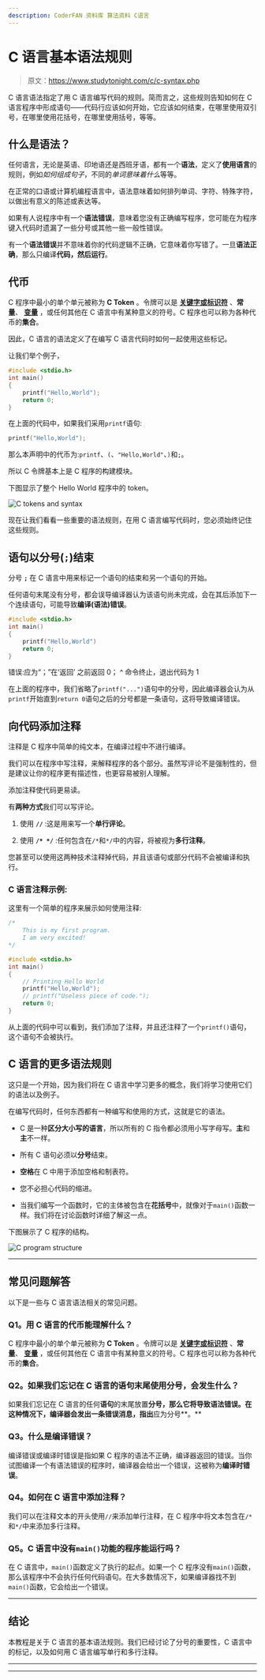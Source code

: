 ```yaml
---
description: CoderFAN 资料库 算法资料 C语言
---
```


# C 语言基本语法规则

> 原文：<https://www.studytonight.com/c/c-syntax.php>

C 语言语法指定了用 C 语言编写代码的规则。简而言之，这些规则告知如何在 C 语言程序中形成语句——代码行应该如何开始，它应该如何结束，在哪里使用双引号，在哪里使用花括号，在哪里使用括号，等等。

## 什么是语法？

任何语言，无论是英语、印地语还是西班牙语，都有一个**语法**，定义了**使用语言**的规则，例如*如何组成句子*，不同的*单词意味着什么*等等。

在正常的口语或计算机编程语言中，语法意味着如何排列单词、字符、特殊字符，以做出有意义的陈述或表达等。

如果有人说程序中有一个**语法错误**，意味着您没有正确编写程序，您可能在为程序键入代码时遗漏了一些分号或其他一些一般性错误。

有一个**语法错误**并不意味着你的代码逻辑不正确，它意味着你写错了。一旦**语法正确**，那么只编译**代码，然后运行**。

## 代币

C 程序中最小的单个单元被称为 **C Token** 。令牌可以是 **[关键字或标识符](https://www.studytonight.com/c/keywords-and-identifier.php)** 、**常量**、 **[变量](https://www.studytonight.com/c/variables-in-c.php)** ，或任何其他在 C 语言中有某种意义的符号。C 程序也可以称为各种代币的**集合**。

因此，C 语言的语法定义了在编写 C 语言代码时如何一起使用这些标记。

让我们举个例子，

```cpp
#include <stdio.h>
int main()
{
    printf("Hello,World");
    return 0;
}
```

在上面的代码中，如果我们采用`printf`语句:

```cpp
printf("Hello,World");
```

那么本声明中的代币为:`printf`、`(`、`"Hello,World"`、`)`和`;`。

所以 C 令牌基本上是 C 程序的构建模块。

下图显示了整个 Hello World 程序中的 token。

![C tokens and syntax](img/0aa0655442b25d7655c5aec8f58ddc04.png)

现在让我们看看一些重要的语法规则，在用 C 语言编写代码时，您必须始终记住这些规则。

## 语句以分号(`;`)结束

分号 **`;`** 在 C 语言中用来标记一个语句的结束和另一个语句的开始。

任何语句末尾没有分号，都会误导编译器认为该语句尚未完成，会在其后添加下一个连续语句，可能导致**编译(语法)错误**。

```cpp
#include <stdio.h>
int main()
{
    printf("Hello,World")
    return 0;
}
```

错误:应为“；”在‘返回’
之前返回 0；
^
命令终止，退出代码为 1

在上面的程序中，我们省略了`printf("...")`语句中的分号，因此编译器会认为从`printf`开始直到`return 0`语句之后的分号都是一条语句，这将导致编译错误。

## 向代码添加注释

注释是 C 程序中简单的纯文本，在编译过程中不进行编译。

我们可以在程序中写注释，来解释程序的各个部分。虽然写评论不是强制性的，但是建议让你的程序更有描述性，也更容易被别人理解。

添加注释使代码更易读。

有**两种方式**我们可以写评论。

1.  使用 **`//`** :这是用来写一个**单行评论**。

2.  使用 **`/* */`** :任何包含在`/*`和`*/`中的内容，将被视为**多行注释**。

您甚至可以使用这两种技术注释掉代码，并且该语句或部分代码不会被编译和执行。

### C 语言注释示例:

这里有一个简单的程序来展示如何使用注释:

```cpp
/* 
    This is my first program.
    I am very excited!
*/

#include <stdio.h>
int main()
{
    // Printing Hello World
    printf("Hello,World");
    // printf("Useless piece of code.");
    return 0;
}
```

从上面的代码中可以看到，我们添加了注释，并且还注释了一个`printf()`语句，这个语句不会被执行。

## C 语言的更多语法规则

这只是一个开始，因为我们将在 C 语言中学习更多的概念，我们将学习使用它们的语法以及例子。

在编写代码时，任何东西都有一种编写和使用的方式，这就是它的语法。

*   C 是一种**区分大小写的语言**，所以所有的 C 指令都必须用小写字母写。**主**和**主**不一样。

*   所有 C 语句必须以**分号**结束。

*   **空格**在 C 中用于添加空格和制表符。

*   您不必担心代码的缩进。

*   当我们编写一个函数时，它的主体被包含在**花括号**中，就像对于`main()`函数一样。我们将在讨论函数时详细了解这一点。

下图展示了 C 程序的结构。

![C program structure](img/2b861d4993e7862e7b23e7c47c673beb.png)

* * *

## 常见问题解答

以下是一些与 C 语言语法相关的常见问题。

### Q1。用 C 语言的代币能理解什么？

C 程序中最小的单个单元被称为 **C Token** 。令牌可以是 **[关键字或标识符](https://www.studytonight.com/c/keywords-and-identifier.php)** 、**常量**、 **[变量](https://www.studytonight.com/c/variables-in-c.php)** ，或任何其他在 C 语言中有某种意义的符号。C 程序也可以称为各种代币的**集合**。

### Q2。如果我们忘记在 C 语言的语句末尾使用分号，会发生什么？

如果我们忘记在 C 语言的任何**语句**的末尾放置**分号，那么它将导致语法错误。在这种情况下，编译器会发出一条错误消息，指出**应为分号**。**

### Q3。什么是编译错误？

编译错误或编译时错误是指如果 C 程序的语法不正确，编译器返回的错误。当你试图编译一个有语法错误的程序时，编译器会给出一个错误，这被称为**编译时错误**。

### Q4。如何在 C 语言中添加注释？

我们可以在注释文本的开头使用`//`来添加单行注释，在 C 程序中将文本包含在`/*`和`*/`中来添加多行注释。

### Q5。C 语言中没有`main()`功能的程序能运行吗？

在 C 语言中，`main()`函数定义了执行的起点。如果一个 C 程序没有`main()`函数，那么该程序中不会执行任何代码语句。在大多数情况下，如果编译器找不到`main()`函数，它会给出一个错误。

* * *

## 结论

本教程是关于 C 语言的基本语法规则。我们已经讨论了分号的重要性，C 语言中的标记，以及如何用 C 语言编写单行和多行注释。

* * *

* * *